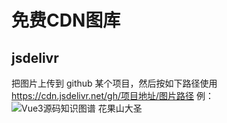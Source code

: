 # 免费CDN图库

## jsdelivr

把图片上传到 github 某个项目，然后按如下路径使用
https://cdn.jsdelivr.net/gh/项目地址/图片路径
例：![Vue3源码知识图谱 花果山大圣](https://cdn.jsdelivr.net/gh/weilaiqishi/mymarkdownpicture/vue/soundCode_vue3源码知识图谱花果山大圣.png)